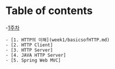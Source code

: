 # Table of contents

-[1주차](week1/README.md)

    - [1. HTTP의 이해](week1/basicsofHTTP.md)
    - [2. HTTP Client]
    - [3. HTTP Server]
    - [4. JAVA HTTP Server]
    - [5. Spring Web MVC]
